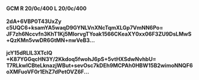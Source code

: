 #### GCM R 20/0c/400 L 20/0c/400
**2dA+6VBP0T43UxZy**<br/>**c5UQC6+ksamYA5waqD9GYNLVnXNcTqmXLGp7VmNN6Po=**<br/>**JF7zh6Nccvfn3KhT1Kj5MlorvgTYoak1566CKeaXY0xx06F3ZU9DsLMwS+QzKMn5vwDR6GtMN+nwVeB3...**<br/><br/>
**jcY15dRLIL3XTcIQ**<br/>**+K87YGGqcHN3Y/2Kkdoq5fwohJ6pS+5vtHXSdwNvhbU=**<br/>**T7RLkwlCBteLknazjWBut+sevOsc7kDEh9MCPAh0HBW15B2wimoNNQF6oXMFuoVF0r1EhZ7dPetOVZ6F...**